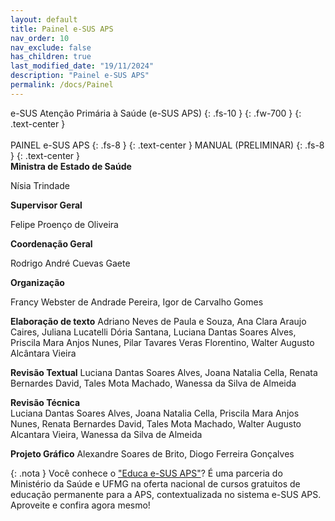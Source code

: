 ```yaml
---
layout: default
title: Painel e-SUS APS
nav_order: 10
nav_exclude: false
has_children: true
last_modified_date: "19/11/2024"
description: "Painel e-SUS APS"
permalink: /docs/Painel
---
```


e-SUS Atenção Primária à Saúde (e-SUS APS)
{: .fs-10 }
{: .fw-700 }
{: .text-center }
<br>
<br>
PAINEL e-SUS APS
{: .fs-8 }
{: .text-center }
MANUAL (PRELIMINAR)
{: .fs-8 }
{: .text-center }
<br>
**Ministra de Estado de Saúde**

Nísia Trindade

**Supervisor Geral**

Felipe Proenço de Oliveira

**Coordenação Geral**

Rodrigo André Cuevas Gaete

**Organização**

Francy Webster de Andrade Pereira, Igor de Carvalho Gomes

**Elaboração de texto** 
Adriano Neves de Paula e Souza, Ana Clara Araujo Caires, Juliana Lucatelli Dória Santana, Luciana Dantas Soares Alves, Priscila Mara Anjos Nunes, Pilar Tavares Veras Florentino, Walter Augusto Alcântara Vieira

**Revisão Textual** 
Luciana Dantas Soares Alves, Joana Natalia Cella, Renata Bernardes David, Tales Mota Machado, Wanessa da Silva de Almeida

**Revisão Técnica**  
Luciana Dantas Soares Alves, Joana Natalia Cella, Priscila Mara Anjos Nunes, Renata Bernardes David, Tales Mota Machado, Walter Augusto Alcantara Vieira, Wanessa da Silva de Almeida

**Projeto Gráfico** 
Alexandre Soares de Brito, Diogo Ferreira Gonçalves
<br>
 
{: .nota }
Você conhece o ["Educa e-SUS APS"](https://educaesusaps.medicina.ufmg.br/)? É uma parceria do Ministério da Saúde e UFMG na oferta nacional de cursos gratuitos de educação permanente para a APS, contextualizada no sistema e-SUS APS. Aproveite e confira agora mesmo!
